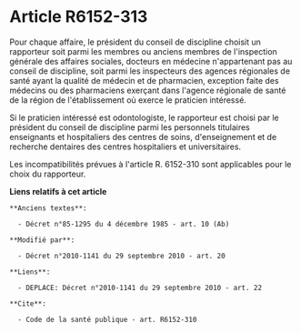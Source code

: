 # Article R6152-313

Pour chaque affaire, le président du conseil de discipline choisit un rapporteur soit parmi les membres ou anciens membres de
l'inspection générale des affaires sociales, docteurs en médecine n'appartenant pas au conseil de discipline, soit parmi les
inspecteurs des agences régionales de santé ayant la qualité de médecin et de pharmacien, exception faite des médecins ou des
pharmaciens exerçant dans l'agence régionale de santé de la région de l'établissement où exerce le praticien intéressé. 

Si le praticien intéressé est odontologiste, le rapporteur est choisi par le président du conseil de discipline parmi les
personnels titulaires enseignants et hospitaliers des centres de soins, d'enseignement et de recherche dentaires des centres
hospitaliers et universitaires. 

Les incompatibilités prévues à l'article R. 6152-310 sont applicables pour le choix du rapporteur.

**Liens relatifs à cet article**

	**Anciens textes**:

	  - Décret n°85-1295 du 4 décembre 1985 - art. 10 (Ab)

	**Modifié par**:

	  - Décret n°2010-1141 du 29 septembre 2010 - art. 20

	**Liens**:

	  - DEPLACE: Décret n°2010-1141 du 29 septembre 2010 - art. 22

	**Cite**:

	  - Code de la santé publique - art. R6152-310
